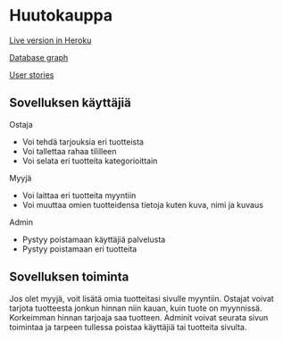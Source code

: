 # Huutokauppa

[Live version in Heroku](http://huutokauppa-sovellus.herokuapp.com/)

[Database graph](https://yuml.me/f51ba676.jpg)

[User stories](https://github.com/laurivaananen/Huutokauppa/blob/master/documentation/userstories.md)

## Sovelluksen käyttäjiä

Ostaja
* Voi tehdä tarjouksia eri tuotteista
* Voi tallettaa rahaa tililleen
* Voi selata eri tuotteita kategorioittain

Myyjä
* Voi laittaa eri tuotteita myyntiin
* Voi muuttaa omien tuotteidensa tietoja kuten kuva, nimi ja kuvaus

Admin
* Pystyy poistamaan käyttäjiä palvelusta
* Pystyy poistamaan eri tuotteita

## Sovelluksen toiminta

Jos olet myyjä, voit lisätä omia tuotteitasi sivulle myyntiin. Ostajat voivat tarjota tuotteesta jonkun hinnan niin kauan, kuin tuote on myynnissä. Korkeimman hinnan tarjoaja saa tuotteen. Adminit voivat seurata sivun toimintaa ja tarpeen tullessa poistaa käyttäjiä tai tuotteita sivulta.
